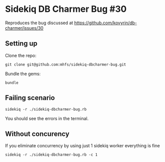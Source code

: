 # Sidekiq DB Charmer Bug #30

Reproduces the bug discussed at https://github.com/kovyrin/db-charmer/issues/30

## Setting up

Clone the repo:

```
git clone git@github.com:mhfs/sidekiq-dbcharmer-bug.git
```

Bundle the gems:

```
bundle
```

## Failing scenario

```
sidekiq -r ./sidekiq-dbcharmer-bug.rb
```

You should see the errors in the terminal.


## Without concurency

If you eliminate concurrency by using just 1 sidekiq worker everything is fine

```
sidekiq -r ./sidekiq-dbcharmer-bug.rb -c 1
```
